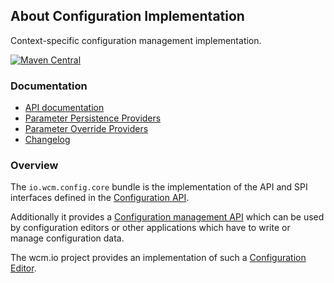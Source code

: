 ## About Configuration Implementation

Context-specific configuration management implementation.

[![Maven Central](https://maven-badges.herokuapp.com/maven-central/io.wcm/io.wcm.config.core/badge.svg)](https://maven-badges.herokuapp.com/maven-central/io.wcm/io.wcm.config.core)


### Documentation

* [API documentation][apidocs]
* [Parameter Persistence Providers][persistence-providers]
* [Parameter Override Providers][override-providers]
* [Changelog][changelog]


### Overview

The `io.wcm.config.core` bundle is the implementation of the API and SPI interfaces defined in the
[Configuration API][configuration-api].

Additionally it provides a [Configuration management API][management-api] which can be used by configuration
editors or other applications which have to write or manage configuration data.

The wcm.io project provides an implementation of such a [Configuration Editor][configuration-editor].


[apidocs]: apidocs/
[changelog]: changes-report.html
[configuration-api]: ../api/
[configuration-editor]: ../editor/
[management-api]: apidocs/io/wcm/config/core/management/package-summary.html
[persistence-providers]: persistence-providers.html
[override-providers]: override-providers.html
